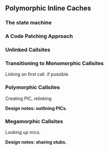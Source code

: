 ## Polymorphic Inline Caches

### The state machine

### A Code Patching Approach

### Unlinked Callsites

### Transitioning to Monomorphic Callsites

Linking on first call.
if possible

### Polymorphic Callsites

Creating PIC, relinking

**Design notes: outlining PICs.**

### Megamorphic Callsites

Looking up mics.

**Design notes: sharing stubs.**
